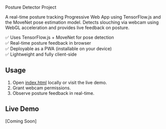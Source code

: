 Posture Detector Project

A real-time posture tracking Progressive Web App using TensorFlow.js and the MoveNet pose estimation model. Detects slouching via webcam using WebGL acceleration and provides live feedback on posture.


✅ Uses TensorFlow.js + MoveNet for pose detection  
✅ Real-time posture feedback in browser  
✅ Deployable as a PWA (installable on your device)  
✅ Lightweight and fully client-side

## Usage
1. Open [index.html](index.html) locally or visit the live demo.
2. Grant webcam permissions.
3. Observe posture feedback in real-time.

## Live Demo
[Coming Soon]

